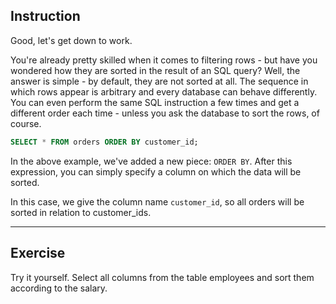 ## Instruction
Good, let's get down to work.

You're already pretty skilled when it comes to filtering rows - but have you wondered how they are sorted in the result of an SQL query? Well, the answer is simple - by default, they are not sorted at all. The sequence in which rows appear is arbitrary and every database can behave differently. You can even perform the same SQL instruction a few times and get a different order each time - unless you ask the database to sort the rows, of course.

````sql
SELECT * FROM orders ORDER BY customer_id;
````

In the above example, we've added a new piece: `ORDER BY`. After this expression, you can simply specify a column on which the data will be sorted.

In this case, we give the column name `customer_id`, so all orders will be sorted in relation to customer_ids.

---
## Exercise
Try it yourself. Select all columns from the table employees and sort them according to the salary.